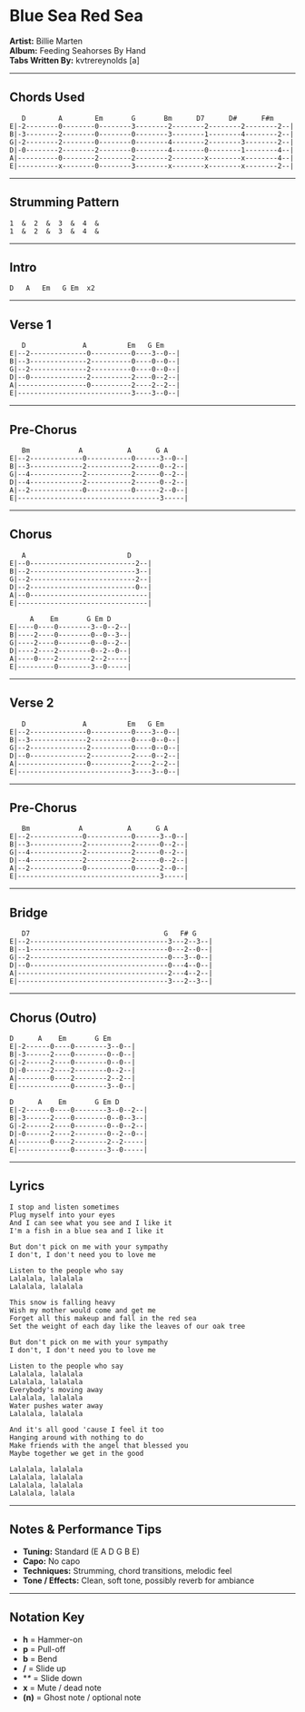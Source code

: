 # Blue Sea Red Sea

**Artist:** Billie Marten  
**Album:** Feeding Seahorses By Hand  
**Tabs Written By:** kvtrereynolds [a]

---

## Chords Used

```plaintext
   D        A        Em       G       Bm      D7      D#      F#m
E|-2--------0--------0--------3--------2--------2--------2--------2--|
B|-3--------2--------0--------0--------3--------1--------4--------2--|
G|-2--------2--------0--------0--------4--------2--------3--------2--|
D|-0--------2--------2--------0--------4--------0--------1--------4--|
A|----------0--------2--------2--------2--------x--------x--------4--|
E|----------x--------0--------3--------x--------x--------x--------2--|
```

---

## Strumming Pattern

```plaintext
1  &  2  &  3  &  4  &
1  &  2  &  3  &  4  &
```

---

## Intro

```plaintext
D   A   Em   G Em  x2
```

---

## Verse 1

```plaintext
   D              A          Em   G Em
E|--2--------------0----------0----3--0--|
B|--3--------------2----------0----0--0--|
G|--2--------------2----------0----0--0--|
D|--0--------------2----------2----0--2--|
A|-----------------0----------2----2--2--|
E|----------------------------3----3--0--|
```

---

## Pre-Chorus

```plaintext
   Bm            A           A      G A
E|--2-------------0-----------0------3--0--|
B|--3-------------2-----------2------0--2--|
G|--4-------------2-----------2------0--2--|
D|--4-------------2-----------2------0--2--|
A|--2-------------0-----------0------2--0--|
E|-----------------------------------3-----|
```

---

## Chorus

```plaintext
   A                         D
E|--0--------------------------2--|
B|--2--------------------------3--|
G|--2--------------------------2--|
D|--2--------------------------0--|
A|--0-----------------------------|
E|--------------------------------|
```

```plaintext
     A    Em       G Em D
E|----0----0--------3--0--2--|
B|----2----0--------0--0--3--|
G|----2----0--------0--0--2--|
D|----2----2--------0--2--0--|
A|----0----2--------2--2-----|
E|---------0--------3--0-----|
```

---

## Verse 2

```plaintext
   D              A          Em   G Em
E|--2--------------0----------0----3--0--|
B|--3--------------2----------0----0--0--|
G|--2--------------2----------0----0--0--|
D|--0--------------2----------2----0--2--|
A|-----------------0----------2----2--2--|
E|----------------------------3----3--0--|
```

---

## Pre-Chorus

```plaintext
   Bm            A           A      G A
E|--2-------------0-----------0------3--0--|
B|--3-------------2-----------2------0--2--|
G|--4-------------2-----------2------0--2--|
D|--4-------------2-----------2------0--2--|
A|--2-------------0-----------0------2--0--|
E|-----------------------------------3-----|
```

---

## Bridge

```plaintext
   D7                                 G   F# G
E|--2----------------------------------3---2--3--|
B|--1----------------------------------0---2--0--|
G|--2----------------------------------0---3--0--|
D|--0----------------------------------0---4--0--|
A|-------------------------------------2---4--2--|
E|-------------------------------------3---2--3--|
```

---

## Chorus (Outro)

```plaintext
D      A    Em       G Em
E|-2------0----0--------3--0--|
B|-3------2----0--------0--0--|
G|-2------2----0--------0--0--|
D|-0------2----2--------0--2--|
A|--------0----2--------2--2--|
E|-------------0--------3--0--|
```

```plaintext
D      A    Em       G Em D
E|-2------0----0--------3--0--2--|
B|-3------2----0--------0--0--3--|
G|-2------2----0--------0--0--2--|
D|-0------2----2--------0--2--0--|
A|--------0----2--------2--2-----|
E|-------------0--------3--0-----|
```

---

## Lyrics

```
I stop and listen sometimes
Plug myself into your eyes
And I can see what you see and I like it
I'm a fish in a blue sea and I like it

But don't pick on me with your sympathy
I don't, I don't need you to love me

Listen to the people who say
Lalalala, lalalala
Lalalala, lalalala

This snow is falling heavy
Wish my mother would come and get me
Forget all this makeup and fall in the red sea
Set the weight of each day like the leaves of our oak tree

But don't pick on me with your sympathy
I don't, I don't need you to love me

Listen to the people who say
Lalalala, lalalala
Lalalala, lalalala
Everybody's moving away
Lalalala, lalalala
Water pushes water away
Lalalala, lalalala

And it's all good 'cause I feel it too
Hanging around with nothing to do
Make friends with the angel that blessed you
Maybe together we get in the good

Lalalala, lalalala
Lalalala, lalalala
Lalalala, lalalala
Lalalala, lalala
```

---
## Notes & Performance Tips

- **Tuning:** Standard (E A D G B E)  
- **Capo:** No capo  
- **Techniques:** Strumming, chord transitions, melodic feel  
- **Tone / Effects:** Clean, soft tone, possibly reverb for ambiance  

---

## Notation Key

- **h** = Hammer-on  
- **p** = Pull-off  
- **b** = Bend  
- **/** = Slide up  
- **\** = Slide down  
- **x** = Mute / dead note  
- **(n)** = Ghost note / optional note

